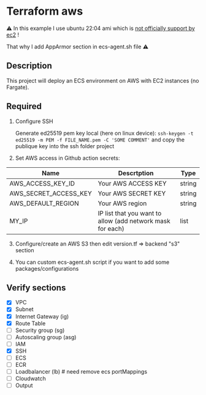 # Terraform aws

:warning: In this example I use ubuntu 22:04 ami which is [not officially support by ec2](https://github.com/aws/amazon-ecs-agent/issues/3227) !

That why I add AppArmor section in ecs-agent.sh file :warning:

## Description

This project will deploy an ECS environment on AWS with EC2 instances (no Fargate).

## Required

1. Configure SSH

    Generate ed25519 pem key local (here on linux device): `ssh-keygen -t ed25519 -m PEM -f FILE_NAME.pem -C 'SOME COMMENT'` and copy the publique key into the ssh folder project

2. Set AWS access in Github action secrets:

| Name | Descrtption | Type |
| --- | --- | --- |
|AWS_ACCESS_KEY_ID | Your AWS ACCESS KEY | string |
|AWS_SECRET_ACCESS_KEY| Your AWS SECRET KEY | string |
|AWS_DEFAULT_REGION | Your AWS region | string |
| MY_IP | IP list that you want to allow (add network mask for each) | list |

3. Configure/create an AWS S3 then edit version.tf => backend "s3" section

4. You can custom ecs-agent.sh script if you want to add some packages/configurations

## Verify sections

- [X] VPC
- [X] Subnet
- [X] Internet Gateway (ig)
- [X] Route Table
- [ ] Security group (sg)
- [ ] Autoscaling group (asg)
- [ ] IAM
- [X] SSH
- [ ] ECS
- [ ] ECR
- [ ] Loadbalancer (lb) # need remove ecs portMappings
- [ ] Cloudwatch
- [ ] Output
